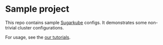 # Sample project
This repo contains sample [Sugarkube](https://www.sugarkube.io) configs. It demonstrates some non-trivial cluster configurations.

For usage, see the [our tutorials](https://docs.sugarkube.io/getting-started/tutorials/).
